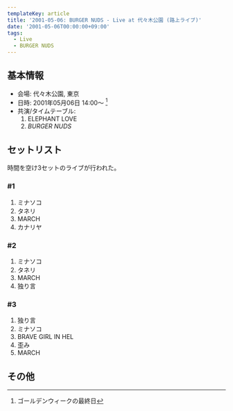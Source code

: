 ```yaml
---
templateKey: article
title: '2001-05-06: BURGER NUDS - Live at 代々木公園 (路上ライブ)'
date: '2001-05-06T00:00:00+09:00'
tags:
  - Live
  - BURGER NUDS
---
```

## 基本情報

* 会場: 代々木公園, 東京
* 日時: 2001年05月06日 14:00～ [^1]
* 共演/タイムテーブル:
  1. ELEPHANT LOVE
  1. *BURGER NUDS*

## セットリスト

時間を空け3セットのライブが行われた。

### \#1

1. ミナソコ
1. タネリ
1. MARCH
1. カナリヤ

### \#2

1. ミナソコ
1. タネリ
1. MARCH
1. 独り言

### \#3

1. 独り言
1. ミナソコ
1. BRAVE GIRL IN HEL
1. 歪み
1. MARCH

## その他


[^1]: ゴールデンウィークの最終日
